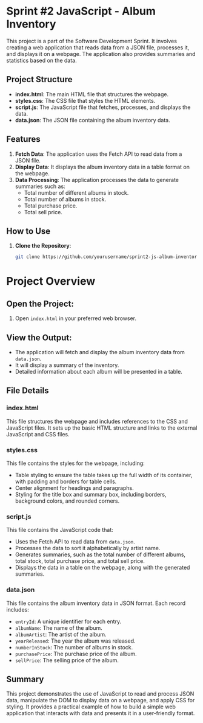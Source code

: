 # Sprint #2 JavaScript - Album Inventory

This project is a part of the Software Development Sprint. It involves creating a web application that reads data from a JSON file, processes it, and displays it on a webpage. The application also provides summaries and statistics based on the data.

## Project Structure

- **index.html**: The main HTML file that structures the webpage.
- **styles.css**: The CSS file that styles the HTML elements.
- **script.js**: The JavaScript file that fetches, processes, and displays the data.
- **data.json**: The JSON file containing the album inventory data.

## Features

1. **Fetch Data**: The application uses the Fetch API to read data from a JSON file.
2. **Display Data**: It displays the album inventory data in a table format on the webpage.
3. **Data Processing**: The application processes the data to generate summaries such as:
   - Total number of different albums in stock.
   - Total number of albums in stock.
   - Total purchase price.
   - Total sell price.

## How to Use

1. **Clone the Repository**:
   ```bash
   git clone https://github.com/yourusername/sprint2-js-album-inventory.git

# Project Overview

## Open the Project:

1. Open `index.html` in your preferred web browser.

## View the Output:

- The application will fetch and display the album inventory data from `data.json`.
- It will display a summary of the inventory.
- Detailed information about each album will be presented in a table.

## File Details

### index.html
This file structures the webpage and includes references to the CSS and JavaScript files. It sets up the basic HTML structure and links to the external JavaScript and CSS files.

### styles.css
This file contains the styles for the webpage, including:

- Table styling to ensure the table takes up the full width of its container, with padding and borders for table cells.
- Center alignment for headings and paragraphs.
- Styling for the title box and summary box, including borders, background colors, and rounded corners.

### script.js
This file contains the JavaScript code that:

- Uses the Fetch API to read data from `data.json`.
- Processes the data to sort it alphabetically by artist name.
- Generates summaries, such as the total number of different albums, total stock, total purchase price, and total sell price.
- Displays the data in a table on the webpage, along with the generated summaries.

### data.json
This file contains the album inventory data in JSON format. Each record includes:

- `entryId`: A unique identifier for each entry.
- `albumName`: The name of the album.
- `albumArtist`: The artist of the album.
- `yearReleased`: The year the album was released.
- `numberInStock`: The number of albums in stock.
- `purchasePrice`: The purchase price of the album.
- `sellPrice`: The selling price of the album.

## Summary

This project demonstrates the use of JavaScript to read and process JSON data, manipulate the DOM to display data on a webpage, and apply CSS for styling. It provides a practical example of how to build a simple web application that interacts with data and presents it in a user-friendly format.

